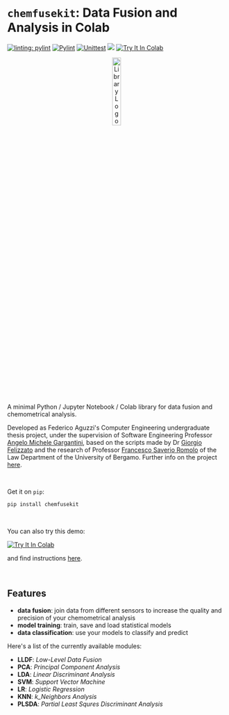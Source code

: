 # `chemfusekit`: Data Fusion and Analysis in Colab

[![linting: pylint](https://img.shields.io/badge/linting-pylint-yellowgreen)](https://github.com/pylint-dev/pylint)
[![Pylint](https://github.com/f-aguzzi/tesi/actions/workflows/pylint.yml/badge.svg)](https://github.com/f-aguzzi/tesi/)
[![Unittest](https://github.com/f-aguzzi/tesi/actions/workflows/unittest.yml/badge.svg)](https://github.com/f-aguzzi/tesi/)
[![](https://img.shields.io/badge/Read_the_docs-GitHub_Pages-darkorange)](https://f-aguzzi.github.io/tesi/)
[![Try It In Colab](https://colab.research.google.com/assets/colab-badge.svg)](https://colab.research.google.com/github/f-aguzzi/tesi/blob/main/examples/pca_lda_example_notebook.ipynb)
<p align="center">
  <img src="https://raw.githubusercontent.com/f-aguzzi/tesi/main/docs/static/img/logo.svg" alt="Library Logo" style="width: 20%;">
</p>

A minimal Python / Jupyter Notebook / Colab library for data fusion and
chemometrical analysis.

Developed as Federico Aguzzi's Computer Engineering undergraduate thesis
project, under the supervision of Software Engineering Professor
[Angelo Michele Gargantini](https://cs.unibg.it/gargantini/),
based on the scripts made by Dr
[Giorgio Felizzato](https://www.unibg.it/ugov/person/139887)
and the research of Professor
[Francesco Saverio Romolo](https://unibg.unifind.cineca.it/individual?uri=http%3A%2F%2Firises.unibg.it%2Fresource%2Fperson%2F80828)
of the Law Department of the University of Bergamo. Further info on the project
[here](https://f-aguzzi.github.io/tesi/project).

<br />

Get it on `pip`:
```bash
pip install chemfusekit
```

<br />

You can also try this demo:

[![Try It In Colab](https://colab.research.google.com/assets/colab-badge.svg)](https://colab.research.google.com/github/f-aguzzi/tesi/blob/main/examples/pca_lda_example_notebook.ipynb)

and find instructions [here](https://f-aguzzi.github.io/tesi/docs/tutorial).

<br />

## Features

- **data fusion**: join data from different sensors to increase the quality and
  precision of your chemometrical analysis
- **model training**: train, save and load statistical models
- **data classification**: use your models to classify and predict

Here's a list of the currently available modules:
- **LLDF**: *Low-Level Data Fusion*
- **PCA**: *Principal Component Analysis*
- **LDA**: *Linear Discriminant Analysis*
- **SVM**: *Support Vector Machine*
- **LR**: *Logistic Regression*
- **KNN**: *k_Neighbors Analysis*
- **PLSDA**: *Partial Least Squres Discriminant Analysis*
